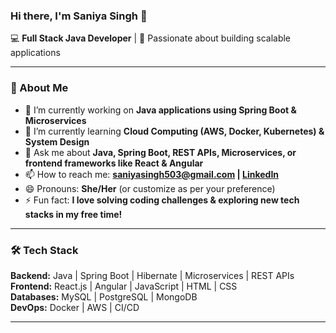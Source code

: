 ### Hi there, I'm Saniya Singh 👋  

💻 **Full Stack Java Developer** | 🚀 Passionate about building scalable applications  

---

### 🚀 About Me  
- 🔭 I’m currently working on **Java applications using Spring Boot & Microservices**  
- 🌱 I’m currently learning **Cloud Computing (AWS, Docker, Kubernetes) & System Design**
- 💬 Ask me about **Java, Spring Boot, REST APIs, Microservices, or frontend frameworks like React & Angular**  
- 📫 How to reach me: **[saniyasingh503@gmail.com](mailto:saniyasingh503@gmail.com) | [LinkedIn](https://www.linkedin.com/in/saniyasingh503)**  
- 😄 Pronouns: **She/Her** (or customize as per your preference)  
- ⚡ Fun fact: **I love solving coding challenges & exploring new tech stacks in my free time!**  

---

### 🛠 Tech Stack  
**Backend:** Java | Spring Boot | Hibernate | Microservices | REST APIs  
**Frontend:** React.js | Angular | JavaScript | HTML | CSS  
**Databases:** MySQL | PostgreSQL | MongoDB  
**DevOps:** Docker | AWS | CI/CD  

---

